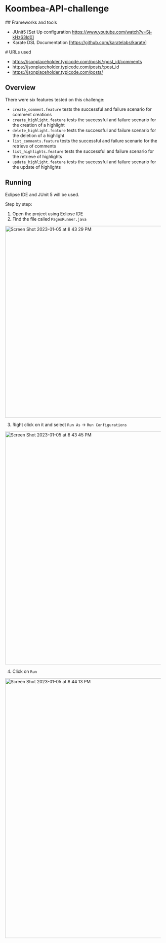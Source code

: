 # Koombea-API-challenge

## Frameworks and tools
 - JUnit5 [Set Up configuration https://www.youtube.com/watch?v=Sj-kHz63ld0]
 - Karate DSL Documentation [https://github.com/karatelabs/karate]
 
# URLs used
 - https://jsonplaceholder.typicode.com/posts/:post_id/comments
 - https://jsonplaceholder.typicode.com/posts/:post_id
 - https://jsonplaceholder.typicode.com/posts/
 

## Overview
There were six features tested on this challenge:
*  `create_comment.feature` tests the successful and failure scenario for comment creations
*  `create_highlight.feature`  tests the successful and failure scenario for the creation of a highlight
*  `delete_highlight.feature`  tests the successful and failure scenario for the deletion of a highlight
*  `list_comments.feature`  tests the successful and failure scenario for the retrieve of comments 
*  `list_highlights.feature`  tests the successful and failure scenario for the retrieve of highlights
*  `update_highlight.feature` tests the successful and failure scenario for the update of highlights

## Running
Eclipse IDE and JUnit 5 will be used.

Step by step:

1. Open the project using Eclipse IDE
2. Find the file called `PagesRunner.java`

<img width="620" alt="Screen Shot 2023-01-05 at 8 43 29 PM" src="https://user-images.githubusercontent.com/96746378/210912919-cbd0e78e-40b1-43fd-841c-8d58c30189e7.png">

3. Right click on it and select `Run As` -> `Run Configurations`

<img width="753" alt="Screen Shot 2023-01-05 at 8 43 45 PM" src="https://user-images.githubusercontent.com/96746378/210912933-ce1e39b6-3f8f-46c1-a547-80d0eeeee452.png">

4. Click on `Run`
<img width="840" alt="Screen Shot 2023-01-05 at 8 44 13 PM" src="https://user-images.githubusercontent.com/96746378/210912936-d200485c-eb0a-48d0-b33a-348f51720d4a.png">


